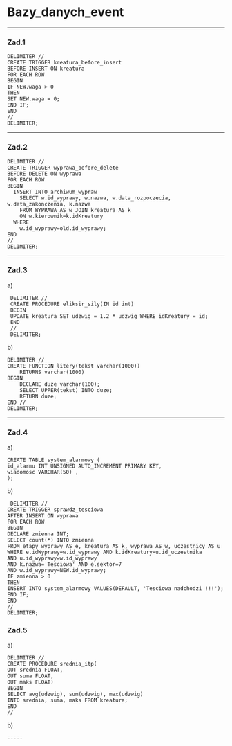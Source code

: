 # Bazy_danych_event

***
 ### Zad.1


    DELIMITER //
    CREATE TRIGGER kreatura_before_insert
    BEFORE INSERT ON kreatura
    FOR EACH ROW
    BEGIN
    IF NEW.waga > 0
    THEN
    SET NEW.waga = 0;
    END IF;
    END
    //
    DELIMITER;



  ***
  ### Zad.2


    DELIMITER //
    CREATE TRIGGER wyprawa_before_delete
    BEFORE DELETE ON wyprawa
    FOR EACH ROW
    BEGIN
      INSERT INTO archiwum_wypraw
        SELECT w.id_wyprawy, w.nazwa, w.data_rozpoczecia, w.data_zakonczenia, k.nazwa
        FROM WYPRAWA AS w JOIN kreatura AS k
        ON w.kierownik=k.idKreatury
      WHERE
        w.id_wyprawy=old.id_wyprawy;
    END
    //
    DELIMITER;
 

  ***
  ### Zad.3

  a)
  
     DELIMITER //
     CREATE PROCEDURE eliksir_sily(IN id int)
     BEGIN 
     UPDATE kreatura SET udzwig = 1.2 * udzwig WHERE idKreatury = id;
     END
     //
     DELIMITER;
 
    
 b)

    DELIMITER //
    CREATE FUNCTION litery(tekst varchar(1000))
        RETURNS varchar(1000)
    BEGIN
        DECLARE duze varchar(100);
        SELECT UPPER(tekst) INTO duze;
        RETURN duze;
    END //
    DELIMITER;


  ***
  ### Zad.4

  a)

    CREATE TABLE system_alarmowy (
    id_alarmu INT UNSIGNED AUTO_INCREMENT PRIMARY KEY,
    wiadomosc VARCHAR(50) ,
    );


 b)



     DELIMITER //
    CREATE TRIGGER sprawdz_tesciowa
    AFTER INSERT ON wyprawa
    FOR EACH ROW
    BEGIN
    DECLARE zmienna INT;
    SELECT count(*) INTO zmienna
    FROM etapy_wyprawy AS e, kreatura AS k, wyprawa AS w, uczestnicy AS u
    WHERE e.idWyprawy=w.id_wyprawy AND k.idKreatury=u.id_uczestnika
    AND u.id_wyprawy=w.id_wyprawy
    AND k.nazwa='Tesciowa' AND e.sektor=7
    AND w.id_wyprawy=NEW.id_wyprawy;
    IF zmienna > 0
    THEN
    INSERT INTO system_alarmowy VALUES(DEFAULT, 'Tesciowa nadchodzi !!!');
    END IF;
    END
    //
    DELIMITER; 




   ### Zad.5

  a)

    DELIMITER //
    CREATE PROCEDURE srednia_itp(
    OUT srednia FLOAT,
    OUT suma FLOAT,
    OUT maks FLOAT)
    BEGIN
    SELECT avg(udzwig), sum(udzwig), max(udzwig)
    INTO srednia, suma, maks FROM kreatura;
    END
    //
    
   
   b) 
   
    -----
